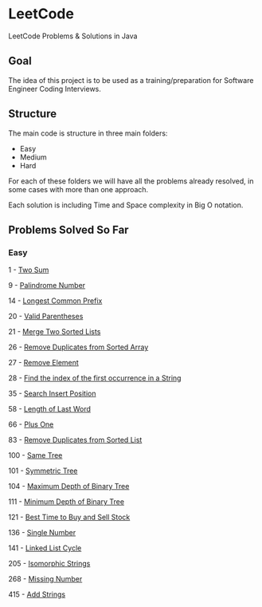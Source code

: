 # LeetCode

LeetCode Problems & Solutions in Java

## Goal

The idea of this project is to be used as a training/preparation for Software Engineer Coding Interviews.

## Structure

The main code is structure in three main folders:

* Easy
* Medium
* Hard

For each of these folders we will have all the problems already resolved, in some cases with more than one approach.

Each solution is including Time and Space complexity in Big O notation.

## Problems Solved So Far

### Easy

1 - [Two Sum](https://leetcode.com/problems/two-sum/description/)

9 - [Palindrome Number](https://leetcode.com/problems/palindrome-number/)

14 - [Longest Common Prefix](https://leetcode.com/problems/longest-common-prefix/description/)

20 - [Valid Parentheses](https://leetcode.com/problems/valid-parentheses/description/)

21 - [Merge Two Sorted Lists](https://leetcode.com/problems/merge-two-sorted-lists/description/)

26 - [Remove Duplicates from Sorted Array](https://leetcode.com/problems/remove-duplicates-from-sorted-array/description/)

27 - [Remove Element](https://leetcode.com/problems/remove-element/description/)

28 - [Find the index of the first occurrence in a String](https://leetcode.com/problems/find-the-index-of-the-first-occurrence-in-a-string/description/)

35 - [Search Insert Position](https://leetcode.com/problems/search-insert-position/description/)

58 - [Length of Last Word](https://leetcode.com/problems/length-of-last-word/description/)

66 - [Plus One](https://leetcode.com/problems/plus-one/)

83 - [Remove Duplicates from Sorted List](https://leetcode.com/problems/remove-duplicates-from-sorted-list/)

100 - [Same Tree](https://leetcode.com/problems/same-tree/description/)

101 - [Symmetric Tree](https://leetcode.com/problems/symmetric-tree/)

104 - [Maximum Depth of Binary Tree](https://leetcode.com/problems/maximum-depth-of-binary-tree/description/)

111 - [Minimum Depth of Binary Tree](https://leetcode.com/problems/minimum-depth-of-binary-tree/description/)

121 - [Best Time to Buy and Sell Stock](https://leetcode.com/problems/best-time-to-buy-and-sell-stock/description/)

136 - [Single Number](https://leetcode.com/problems/single-number/description/)

141 - [Linked List Cycle](https://leetcode.com/problems/linked-list-cycle/description/)

205 - [Isomorphic Strings](https://leetcode.com/problems/isomorphic-strings/description/)

268 - [Missing Number](https://leetcode.com/problems/missing-number/description/)

415 - [Add Strings](https://leetcode.com/problems/add-strings/description/)